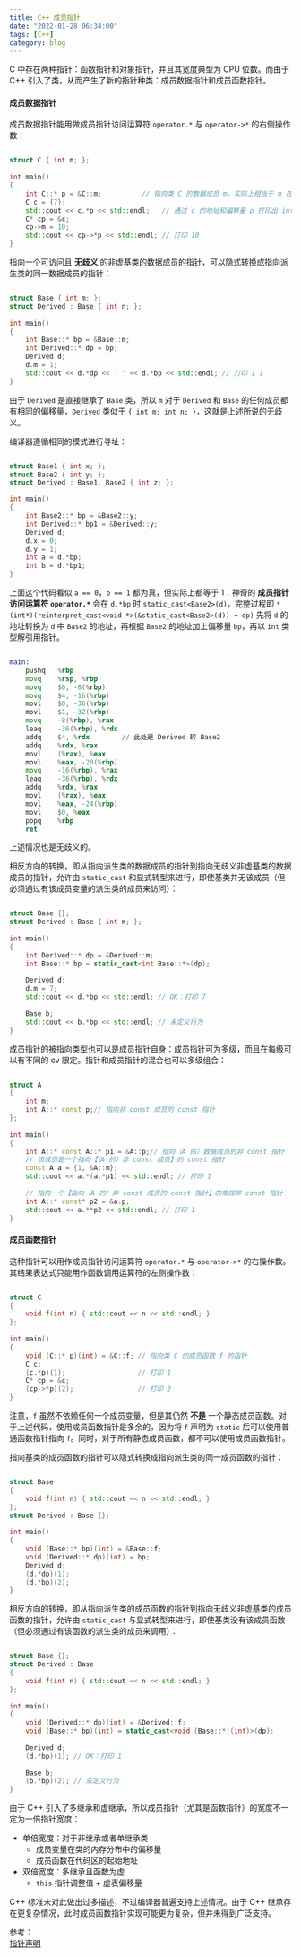 ```yaml
---
title: C++ 成员指针
date: "2022-01-28 06:34:00"
tags: [C++]
category: blog
---
```


C 中存在两种指针：函数指针和对象指针，并且其宽度典型为 CPU 位数。而由于 C++ 引入了类，从而产生了新的指针种类：成员数据指针和成员函数指针。

<!-- more -->

#### 成员数据指针

成员数据指针能用做成员指针访问运算符 `operator.*` 与 `operator->*` 的右侧操作数：

```cpp

struct C { int m; };
 
int main()
{
    int C::* p = &C::m;          // 指向类 C 的数据成员 m，实际上相当于 m 在类 C 中相对于起始地址的偏移量
    C c = {7};
    std::cout << c.*p << std::endl;   // 通过 c 的地址和偏移量 p 打印出 int 值 7
    C* cp = &c;
    cp->m = 10;
    std::cout << cp->*p << std::endl; // 打印 10
}

```

指向一个可访问且 **无歧义** 的非虚基类的数据成员的指针，可以隐式转换成指向派生类的同一数据成员的指针：

```cpp

struct Base { int m; };
struct Derived : Base { int n; };
 
int main()
{
    int Base::* bp = &Base::m;
    int Derived::* dp = bp;
    Derived d;
    d.m = 1;
    std::cout << d.*dp << ' ' << d.*bp << std::endl; // 打印 1 1
}

```

由于 `Derived` 是直接继承了 `Base` 类，所以 `m` 对于 `Derived` 和 `Base` 的任何成员都有相同的偏移量，`Derived` 类似于 `{ int m; int n; }`，这就是上述所说的无歧义。

编译器遵循相同的模式进行寻址：

```cpp

struct Base1 { int x; };
struct Base2 { int y; };
struct Derived : Base1, Base2 { int z; };

int main()
{
    int Base2::* bp = &Base2::y;
    int Derived::* bp1 = &Derived::y;
    Derived d;
    d.x = 0;
    d.y = 1;
    int a = d.*bp;
    int b = d.*bp1;
}

```

上面这个代码看似 `a == 0`，`b == 1` 都为真，但实际上都等于 1：神奇的 **成员指针访问运算符 `operator.*`** 会在 `d.*bp` 时 `static_cast<Base2>(d)`，完整过程即 `*(int*)(reinterpret_cast<void *>(&static_cast<Base2>(d)) + dp)` 先将 `d` 的地址转换为 `d` 中 `Base2` 的地址，再根据 `Base2` 的地址加上偏移量 `bp`，再以 `int` 类型解引用指针。

```asm

main:
    pushq   %rbp
    movq    %rsp, %rbp
    movq    $0, -8(%rbp)
    movq    $4, -16(%rbp)
    movl    $0, -36(%rbp)
    movl    $1, -32(%rbp)
    movq    -8(%rbp), %rax
    leaq    -36(%rbp), %rdx
    addq    $4, %rdx        // 此处是 Derived 转 Base2
    addq    %rdx, %rax
    movl    (%rax), %eax
    movl    %eax, -20(%rbp)
    movq    -16(%rbp), %rax
    leaq    -36(%rbp), %rdx
    addq    %rdx, %rax
    movl    (%rax), %eax
    movl    %eax, -24(%rbp)
    movl    $0, %eax
    popq    %rbp
    ret

```

上述情况也是无歧义的。

相反方向的转换，即从指向派生类的数据成员的指针到指向无歧义非虚基类的数据成员的指针，允许由 `static_cast` 和显式转型来进行，即使基类并无该成员（但必须通过有该成员变量的派生类的成员来访问）：

```cpp

struct Base {};
struct Derived : Base { int m; };
 
int main()
{
    int Derived::* dp = &Derived::m;
    int Base::* bp = static_cast<int Base::*>(dp);
 
    Derived d;
    d.m = 7;
    std::cout << d.*bp << std::endl; // OK：打印 7
 
    Base b;
    std::cout << b.*bp << std::endl; // 未定义行为
}

```

成员指针的被指向类型也可以是成员指针自身：成员指针可为多级，而且在每级可以有不同的 cv 限定。指针和成员指针的混合也可以多级组合：

```cpp

struct A
{
    int m;
    int A::* const p;// 指向非 const 成员的 const 指针
};
 
int main()
{
    int A::* const A::* p1 = &A::p;// 指向（A 的）数据成员的非 const 指针
    // 该成员是一个指向【（A 的）非 const 成员】的 const 指针
    const A a = {1, &A::m};
    std::cout << a.*(a.*p1) << std::endl; // 打印 1
 
    // 指向一个【指向（A 的）非 const 成员的 const 指针】的常规非 const 指针
    int A::* const* p2 = &a.p;
    std::cout << a.**p2 << std::endl; // 打印 1
}

```

#### 成员函数指针

这种指针可以用作成员指针访问运算符 `operator.*` 与 `operator->*` 的右操作数。其结果表达式只能用作函数调用运算符的左侧操作数：

```cpp

struct C
{
    void f(int n) { std::cout << n << std::endl; }
};
 
int main()
{
    void (C::* p)(int) = &C::f; // 指向类 C 的成员函数 f 的指针
    C c;
    (c.*p)(1);                  // 打印 1
    C* cp = &c;
    (cp->*p)(2);                // 打印 2
}

```

注意，`f` 虽然不依赖任何一个成员变量，但是其仍然 **不是** 一个静态成员函数。对于上述代码，使用成员函数指针是多余的，因为将 `f` 声明为 `static` 后可以使用普通函数指针指向 `f`。同时，对于所有静态成员函数，都不可以使用成员函数指针。

指向基类的成员函数的指针可以隐式转换成指向派生类的同一成员函数的指针：

```cpp

struct Base
{
    void f(int n) { std::cout << n << std::endl; }
};
struct Derived : Base {};
 
int main()
{
    void (Base::* bp)(int) = &Base::f;
    void (Derived::* dp)(int) = bp;
    Derived d;
    (d.*dp)(1);
    (d.*bp)(2);
}


```

相反方向的转换，即从指向派生类的成员函数的指针到指向无歧义非虚基类的成员函数的指针，允许由 `static_cast` 与显式转型来进行，即使基类没有该成员函数（但必须通过有该函数的派生类的成员来调用）：

```cpp

struct Base {};
struct Derived : Base
{
    void f(int n) { std::cout << n << std::endl; }
};
 
int main()
{
    void (Derived::* dp)(int) = &Derived::f;
    void (Base::* bp)(int) = static_cast<void (Base::*)(int)>(dp);
 
    Derived d;
    (d.*bp)(1); // OK：打印 1
 
    Base b;
    (b.*bp)(2); // 未定义行为
}

```

由于 C++ 引入了多继承和虚继承，所以成员指针（尤其是函数指针）的宽度不一定为一倍指针宽度：

+ 单倍宽度：对于非继承或者单继承类
  + 成员变量在类的内存分布中的偏移量
  + 成员函数在代码区的起始地址
+ 双倍宽度：多继承且函数为虚
  + `this` 指针调整值 + 虚表偏移量

C++ 标准未对此做出过多描述，不过编译器普遍支持上述情况。由于 C++ 继承存在更复杂情况，此时成员函数指针实现可能更为复杂，但并未得到广泛支持。

<div class="ref-label">参考：</div>
<div class="ref-list">
<a href="https://zh.cppreference.com/w/cpp/language/pointer">
指针声明
</a>
</div>
